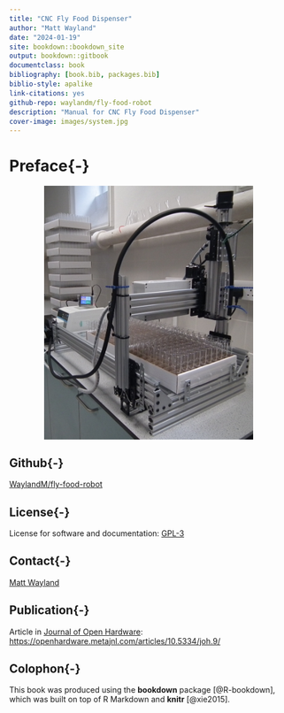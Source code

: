 ```yaml
--- 
title: "CNC Fly Food Dispenser"
author: "Matt Wayland"
date: "2024-01-19"
site: bookdown::bookdown_site
output: bookdown::gitbook
documentclass: book
bibliography: [book.bib, packages.bib]
biblio-style: apalike
link-citations: yes
github-repo: waylandm/fly-food-robot
description: "Manual for CNC Fly Food Dispenser"
cover-image: images/system.jpg
---
```



# Preface{-}

<img src="images/system.jpg" width="75%" style="display: block; margin: auto;" />

<!---, fig.cap="Robot"--->


<!---Figure \@ref(fig:system)--->



## Github{-}
[WaylandM/fly-food-robot](https://github.com/WaylandM/fly-food-robot)

## License{-}
License for software and documentation:
[GPL-3](https://www.gnu.org/licenses/gpl-3.0.en.html)

## Contact{-}
<a href="mailto:mw283@cam.ac.uk">Matt Wayland</a>

## Publication{-}
Article in [Journal of Open Hardware](https://openhardware.metajnl.com/):
https://openhardware.metajnl.com/articles/10.5334/joh.9/

## Colophon{-}

This book was produced using the **bookdown** package [@R-bookdown], which was built on top of R Markdown and **knitr** [@xie2015].
